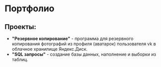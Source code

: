 # Портфолио

## Проекты:
* **"Резервное копирование"** - программа для резервного копирования фотографий из профиля (аватарок) 
  пользователя vk в облачное хранилище Яндекс.Диск.
* **"SQL запросы"** - создание базы данных, наполнение и выборки из таблиц.   
